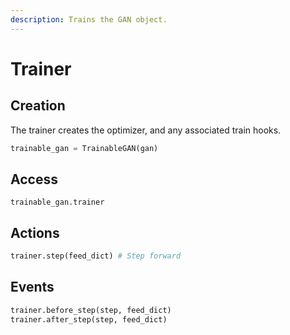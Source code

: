 ```yaml
---
description: Trains the GAN object.
---
```


# Trainer

## Creation

The trainer creates the optimizer, and any associated train hooks.

```python
trainable_gan = TrainableGAN(gan)
```

## Access

```text
trainable_gan.trainer
```

## Actions

```python
trainer.step(feed_dict) # Step forward
```

## Events

```python
trainer.before_step(step, feed_dict)
trainer.after_step(step, feed_dict)
```

